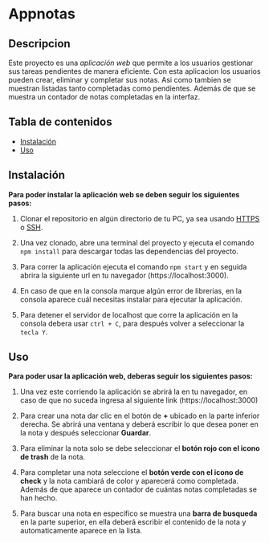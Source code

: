 # Appnotas

## Descripcion 

Este proyecto es una *aplicación web* que permite a los usuarios gestionar sus tareas pendientes de manera eficiente. Con esta aplicacion los usuarios pueden crear, eliminar y completar sus notas. Asi como tambien se muestran listadas tanto completadas como pendientes. Además de que se muestra un contador de notas completadas en la interfaz.

## Tabla de contenidos

- [Instalación](#Instalación)
- [Uso](#Uso)

## Instalación

**Para poder instalar la aplicación web se deben seguir los siguientes pasos:**

1. Clonar el repositorio en algún directorio de tu PC, ya sea usando [HTTPS](https://gitlab.com/2022378002/appnotas.git) o [SSH](git@gitlab.com:2022378002/appnotas.git).

2. Una vez clonado, abre una terminal del proyecto y ejecuta el comando `npm install` para descargar todas las dependencias del proyecto.

3. Para correr la aplicación ejecuta el comando `npm start` y en seguida abrira la siguiente url en tu navegador (https://localhost:3000).

4. En caso de que en la consola marque algún error de librerias, en la consola aparece cuál necesitas instalar para ejecutar la aplicación.

5. Para detener el servidor de localhost que corre la aplicación en la consola debera usar `ctrl + C`, para después volver a seleccionar la `tecla Y`.

## Uso

**Para poder usar la aplicación web, deberas seguir los siguientes pasos:**

1. Una vez este corriendo la aplicación se abrirá la en tu navegador, en caso de que no suceda ingresa al siguiente link (https://localhost:3000)

2. Para crear una nota dar clic en el botón de **+** ubicado en la parte inferior derecha. Se abrirá una ventana y deberá escribir lo que desea poner en la nota y después seleccionar **Guardar**.

3. Para eliminar la nota solo se debe seleccionar el **botón rojo con el icono de trash** de la nota.

4. Para completar una nota seleccione el **botón verde con el icono de check** y la nota cambiará de color y aparecerá como completada. Además de que aparece un contador de cuántas notas completadas se han hecho.

5. Para buscar una nota en específico se muestra una **barra de busqueda** en la parte superior, en ella deberá escribir el contenido de la nota y automaticamente aparece en la lista.
